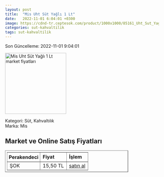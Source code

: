 ```yaml
---
layout: post
title:  "Mis Uht Süt Yağlı 1 Lt"
date:   2022-11-01 6:04:01 +0300
image: https://cdnd-tr.ceptesok.com/product/1000x1000/85161_Uht_Sut_Yagli_1_Lt.jpg
categories: sut-kahvaltilik
tags: sut-kahvaltilik
---
```


Son Güncelleme: 2022-11-01 9:04:01

<img src="https://cdnd-tr.ceptesok.com/product/1000x1000/85161_Uht_Sut_Yagli_1_Lt.jpg" width="200" alt="Mis Uht Süt Yağlı 1 Lt market fiyatları" />

Kategori: Süt, Kahvaltılık
<br />
Marka: Mis

<h2>Market ve Online Satış Fiyatları</h2>

<table border="1" style="padding: 5px;width:80%;">
  <tr>
    <td style="padding: 5px;"><strong>Perakendeci</strong></td>
    <td><strong>Fiyat</strong></td>
    <td><strong>İşlem</strong></td>
  </tr>
  <tr>
              <td title="Şok">ŞOK</td>
              <td>15,50 TL</td>
              <td><a title="Şok" target="_blank" href="https://www.sokmarket.com.tr/uht-sut-yagli-1-lt-p-3582/">satın al</a></td>
            </tr>
</table>
